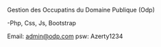 Gestion des Occupatins du Domaine Publique (Odp)

-Php, Css, Js, Bootstrap

Email: admin@odp.com  psw: Azerty1234
